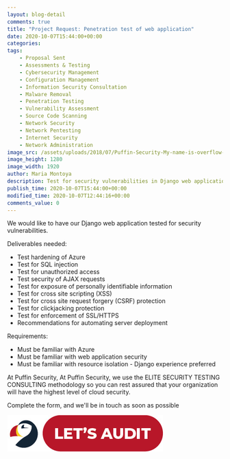 ```yaml
---
layout: blog-detail
comments: true 
title: "Project Request: Penetration test of web application"
date: 2020-10-07T15:44:00+00:00
categories:
tags:
    - Proposal Sent
    - Assessments & Testing
    - Cybersecurity Management
    - Configuration Management
    - Information Security Consultation
    - Malware Removal
    - Penetration Testing
    - Vulnerability Assessment
    - Source Code Scanning
    - Network Security
    - Network Pentesting
    - Internet Security
    - Network Administration
image_src: /assets/uploads/2018/07/Puffin-Security-My-name-is-overflow-buffer-overflow-exploiting-ciberseguridad.jpg
image_height: 1280
image_width: 1920
author: Maria Montoya
description: Test for security vulnerabilities in Django web application 
publish_time: 2020-10-07T15:44:00+00:00
modified_time: 2020-10-07T12:44:16+00:00
comments_value: 0
---
```

We would like to have our Django web application tested for security vulnerabilities. 

Deliverables needed: 
* Test hardening of Azure 
* Test for SQL injection 
* Test for unauthorized access 
* Test security of AJAX requests
* Test for exposure of personally identifiable information 
* Test for cross site scripting (XSS)
* Test for cross site request forgery (CSRF) protection 
* Test for clickjacking protection 
* Test for enforcement of SSL/HTTPS 
* Recommendations for automating server deployment 

Requirements: 
* Must be familiar with Azure 
* Must be familiar with web application security 
* Must be familiar with resource isolation - Django experience preferred

At Puffin Security, At Puffin Security, we use the ELITE SECURITY TESTING CONSULTING methodology so you can rest assured that your organization will have the highest level of cloud security. 

Complete the form, and we'll be in touch as soon as possible

[![Lets Audit Button](/assets/uploads/2023/01/Puffin-security-blog-button-lest-audit-2.jpg 'lets Audit Button')](https://hub.puffinsecurity.com/quote)
